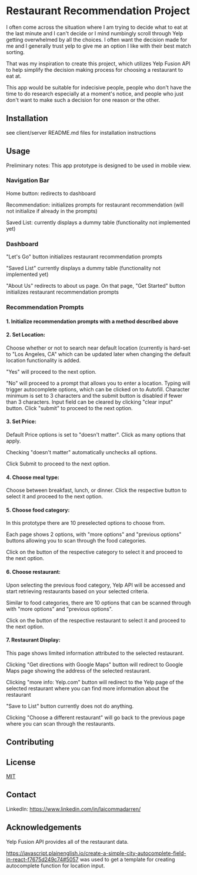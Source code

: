 # Restaurant Recommendation Project

I often come across the situation where I am trying to decide what to eat at the last minute and I can't decide or I mind numbingly scroll through Yelp getting overwhelmed by all the choices. I often want the decision made for me and I generally trust yelp to give me an option I like with their best match sorting. 

That was my inspiration to create this project, which utilizes Yelp Fusion API to help simplify the decision making process for choosing a restaurant to eat at.

This app would be suitable for indecisive people, people who don't have the time to do research especially at a moment's notice, and people who just don't want to make such a decision for one reason or the other.



## Installation

see client/server README.md files for installation instructions

## Usage

Preliminary notes: This app prototype is designed to be used in mobile view.

### Navigation Bar

Home button: redirects to dashboard

Recommendation: initializes prompts for restaurant recommendation (will not initialize if already in the prompts)

Saved List: currently displays a dummy table (functionality not implemented yet)

### Dashboard

"Let's Go" button initializes restaurant recommendation prompts
 
"Saved List" currently displays a dummy table (functionality not implemented yet)

"About Us" redirects to about us page. On that page, "Get Started" button initializes restaurant recommendation prompts

### Recommendation Prompts

#### 1. Initialize recommendation prompts with a method described above

#### 2.  Set Location:
Choose whether or not to search near default location (currently is hard-set to "Los Angeles, CA" which can be updated later when changing the default location functionality is added. 

"Yes" will proceed to the next option. 

"No" will proceed to a prompt that allows you to enter a location. Typing will trigger autocomplete options, which can be clicked on to Autofill. Character minimum is set to 3 characters and the submit button is disabled if fewer than 3 characters. Input field can be cleared by clicking "clear input" button. Click "submit" to proceed to the next option.

#### 3. Set Price:
Default Price options is set to "doesn't matter". Click as many options that apply. 

Checking "doesn't matter" automatically unchecks all options.

Click Submit to proceed to the next option.

#### 4. Choose meal type:
Choose between breakfast, lunch, or dinner. Click the respective button to select it and proceed to the next option.

#### 5. Choose food category:
In this prototype there are 10 preselected options to choose from.

Each page shows 2 options, with "more options" and "previous options" buttons allowing you to scan through the food categories.

Click on the button of the respective category to select it and proceed to the next option. 

#### 6. Choose restaurant:
Upon selecting the previous food category, Yelp API will be accessed and start retrieving restaurants based on your selected criteria. 

Similar to food categories, there are 10 options that can be scanned through with "more options" and "previous options".

Click on the button of the respective restaurant to select it and proceed to the next option. 

#### 7. Restaurant Display:
This page shows limited information attributed to the selected restaurant.

Clicking "Get directions with Google Maps" button will redirect to Google Maps page showing the address of the selected restaurant.

Clicking "more info: Yelp.com" button will redirect to the Yelp page of the selected restaurant where you can find more information about the restaurant

"Save to List" button currently does not do anything.

Clicking "Choose a different restaurant" will go back to the previous page where you can scan through the restaurants.

## Contributing



## License

[MIT](https://choosealicense.com/licenses/mit/)
## Contact

LinkedIn:
https://www.linkedin.com/in/laicommadarren/

## Acknowledgements
Yelp Fusion API provides all of the restaurant data.

https://javascript.plainenglish.io/create-a-simple-city-autocomplete-field-in-react-f7675d249c74#5057 was used to get a template for creating autocomplete function for location input.


